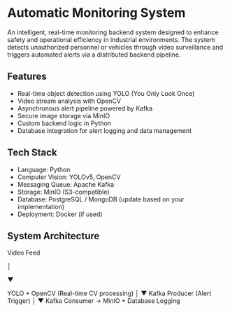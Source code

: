 # Automatic Monitoring System

An intelligent, real-time monitoring backend system designed to enhance safety and operational efficiency in industrial environments. The system detects unauthorized personnel or vehicles through video surveillance and triggers automated alerts via a distributed backend pipeline.

## Features

- Real-time object detection using YOLO (You Only Look Once)
- Video stream analysis with OpenCV
- Asynchronous alert pipeline powered by Kafka
- Secure image storage via MinIO
- Custom backend logic in Python
- Database integration for alert logging and data management

## Tech Stack

- Language: Python  
- Computer Vision: YOLOv5, OpenCV  
- Messaging Queue: Apache Kafka  
- Storage: MinIO (S3-compatible)  
- Database: PostgreSQL / MongoDB (update based on your implementation)  
- Deployment: Docker (if used)

## System Architecture

Video Feed

│

▼

YOLO + OpenCV (Real-time CV processing)
│
▼
Kafka Producer (Alert Trigger)
│
▼
Kafka Consumer → MinIO + Database Logging
